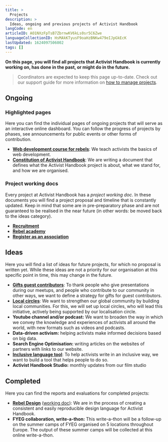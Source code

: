```yaml
---
title: >
  Projects
description: >
  Ideas, ongoing and previous projects of Activist Handbook
langCode: en
articleID: AO1NXzFpTsB7ZbrnwKV6kLs0sr5C6Zwe
languageCollectionID: HsMAkKTyusF9oaHzBNKw479eIJpGkEcK
lastUpdated: 1624097506002
tags: []
---
```


**On this page, you will find all projects that Activist Handbook is currently working on, has done in the past, or might do in the future.**

> Coordinators are expected to keep this page up-to-date. Check out our support guide for more information on [how to manage projects](/support/core/manage-projects).

## Ongoing

### Highlighted pages

Here you can find the individual pages of ongoing projects that will serve as an interactive online dashboard. You can follow the progress of projects by phases, see announcements for public events or other forms of contribution.

-   [**Web development course for rebels**](/academy/web-dev): We teach activists the basics of web development.
-   [**Constitution of Activist Handbook**](https://docs.google.com/document/d/1mGicQGPIqF35goMQ6K8Z5MKxfuK2nU4-gf3L3PRxg_g/edit#): We are writing a document that defines what the Activist Handbook project is about, what we stand for, and how we are organised.

### Project working docs

Every project at Activist Handbook has a _project working doc_. In these documents you will find a project proposal and timeline that is constantly updated. Keep in mind that some are in pre-preparatory phase and are not guaranteed to be realised in the near future (in other words: be moved back to the ideas category).

-   [**Recruitment**](https://docs.google.com/document/d/1gsgw1HJN7Xwe3HxCubvQtfmIyomamCQALFA4TC4OAA4/edit?usp=sharing)
-   [**Rebel academy**](https://docs.google.com/document/d/100-uMcacrgm9m5RiHvg-VjO4KAswWVnIubUcoaQnxDM/edit?usp=sharing)
-   [**Register as an association**](https://docs.google.com/document/d/1ug8gcPgdlPh7RVlq2yYBd_Jcic5CltlMaVMc4U8kryA/edit?usp=sharing)

## Ideas

Here you will find a list of ideas for future projects, for which no proposal is written yet. While these ideas are not a priority for our organisation at this specific point in time, this may change in the future.

-   [**Gifts guest contributors**](https://docs.google.com/document/d/1COOLjqggW9aJ_BHYPOQGQSzNSl2tXO14dfa5VLuXvMk/edit?usp=sharing): To thank people who give presentations during our meetups, and people who contribute to our community in other ways, we want to define a strategy for gifts for guest contributors.
-   [**Local circles**](https://docs.google.com/document/d/1RLC8OHYbzKo4v4UDkao27Z2NQIy5OBSc_SXs0uLqMBk/edit?usp=sharing): We want to strengthen our global community by building local communities. For this, we will set up local circles, who will lead this initiative, actively being supported by our localisation circle.
-   **Youtube channel and/or podcast:** We want to broaden the way in which we convey the knowledge and experiences of activists all around the world, with new formats such as videos and podcasts.
-   **Data-driven activism:** helping activists make informed decisions based on big data.
-   **Search Engine Optimisation:** writing articles on the websites of partners with links to our website.
-   [**Inclusive language tool**](https://docs.google.com/document/d/1K-hZGUsg6jryxyHZyE-nRkF9zzfkSSRigdIU4n2jhgA/edit?usp=sharing): To help activists write in an inclusive way, we want to build a tool that helps people to do so.
-   **Activist Handbook Studio:** monthly updates from our film studio

## Completed

Here you can find the reports and evaluations for completed projects:

-   [**Rebel Design**](https://app.pitch.com/app/presentation/64eed5ef-284c-49ed-babe-a549a3247b38/d4eeacde-c563-4631-9b24-c04f84a331d9) ([working doc](https://docs.google.com/document/d/1ug8gcPgdlPh7RVlq2yYBd_Jcic5CltlMaVMc4U8kryA/edit)): We are in the process of creating a consistent and easily reproducible design language for Activist Handbook.
-   **FYEG collaboration, write-a-thon:** This write-a-thon will be a follow-up on the summer camps of FYEG organised on 5 locations throughout Europe. The output of these summer camps will be collected at this online write-a-thon.